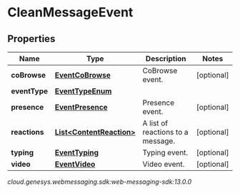 # CleanMessageEvent


## Properties

| Name | Type | Description | Notes |
| ------------ | ------------- | ------------- | ------------- |
| **coBrowse** | [**EventCoBrowse**](EventCoBrowse) | CoBrowse event. |  [optional] |
| **eventType** | [**EventTypeEnum**](EventTypeEnum) |  |  |
| **presence** | [**EventPresence**](EventPresence) | Presence event. |  [optional] |
| **reactions** | [**List&lt;ContentReaction&gt;**](ContentReaction) | A list of reactions to a message. |  [optional] |
| **typing** | [**EventTyping**](EventTyping) | Typing event. |  [optional] |
| **video** | [**EventVideo**](EventVideo) | Video event. |  [optional] |




_cloud.genesys.webmessaging.sdk:web-messaging-sdk:13.0.0_
